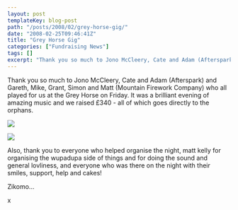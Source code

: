 ```yaml
---
layout: post
templateKey: blog-post
path: "/posts/2008/02/grey-horse-gig/"
date: "2008-02-25T09:46:41Z"
title: "Grey Horse Gig"
categories: ["Fundraising News"]
tags: []
excerpt: "Thank you so much to Jono McCleery, Cate and Adam (Afterspark) and Gareth, Mike, Grant, Simon and M..."
---
```


Thank you so much to Jono McCleery, Cate and Adam (Afterspark) and Gareth, Mike, Grant, Simon and Matt (Mountain Firework Company) who all played for us at the Grey Horse on Friday. It was a brilliant evening of amazing music and we raised £340 - all of which goes directly to the orphans.

![](http://www.landirani.org/image_library/news/thumb-200x200/49945fe14b04drimg0008.jpg)

![](http://www.landirani.org/image_library/news/thumb-200x200/49945fd6db8f2rimg0007.jpg)

Also, thank you to everyone who helped organise the night, matt kelly for organising the wupadupa side of things and for doing the sound and general lovliness, and everyone who was there on the night with their smiles, support, help and cakes!

Zikomo...

x
